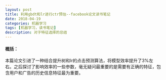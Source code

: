 ```yaml
---
layout: post
title: 利用gbdt和lr进行ctr预估--facebook论文读书笔记
date: 2018-04-19
categories: 机器学习
tags: [机器学习，读书笔记]
description: 对于特征选择的总结
---
```


#### 概括：
  本篇论文引进了一种结合提升树和lr的点击预测算法，将模型效率提升了3%左右。之后探讨了影响效率的一些参数，毫无疑问最重要的是需要有正确的特征，包含用户和广告的历史信息特征最为重要。
